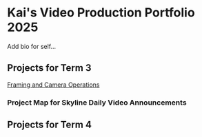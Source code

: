 # Kai's Video Production Portfolio 2025

Add bio for self...

## Projects for Term 3

[Framing and Camera Operations](https://docs.google.com/presentation/d/1hSctHfIKUZ481wt1b0eCRjgHBNE50mVnSSczwsRAOZg/edit#slide=id.g32b26dc4ee8_2_15)

### Project Map for Skyline Daily Video Announcements

## Projects for Term 4
